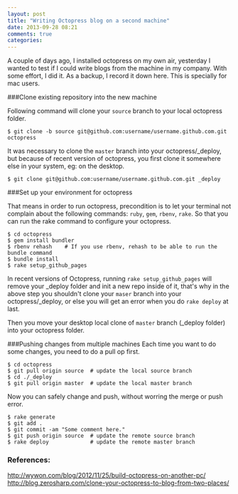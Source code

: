 ```yaml
---
layout: post
title: "Writing Octopress blog on a second machine"
date: 2013-09-28 08:21
comments: true
categories: 
---
```


A couple of days ago, I installed octopress on my own air, yesterday I wanted to test if I could write blogs from the machine in my company. With some effort, I did it. As a backup, I record it down here. This is specially for mac users.

###Clone existing repository into the new machine

Following command will clone your `source` branch to your local octopress folder.

```
$ git clone -b source git@github.com:username/username.github.com.git octopress
```
It was necessary to clone the `master` branch into your octopress/_deploy, but because of recent version of octopress, you first clone it somewhere else in your system, eg: on the desktop. 

```
$ git clone git@github.com:username/username.github.com.git _deploy 
```


###Set up your environment for octopress

That means in order to run octopress, precondition is to let your terminal not complain about the following commands: `ruby`, `gem`, `rbenv`, `rake`. So that you can run the rake command to configure your octopress.

```
$ cd octopress
$ gem install bundler
$ rbenv rehash    # If you use rbenv, rehash to be able to run the bundle command
$ bundle install
$ rake setup_github_pages
```

In recent versions of Octopress, running `rake setup_github_pages` will remove your \_deploy folder and init a new repo inside of it, that's why in the above step you shouldn't clone your `maser` branch into your octopress/\_deploy, or else you will get an error when you do `rake deploy` at last.

Then you move your desktop local clone of `master` branch (_deploy folder) into your octopress folder.

###Pushing changes from multiple machines
Each time you want to do some changes, you need to do a pull op first.

```
$ cd octopress
$ git pull origin source  # update the local source branch
$ cd ./_deploy
$ git pull origin master  # update the local master branch
```

Now you can safely change and push, without worring the merge or push error.

```
$ rake generate
$ git add .
$ git commit -am "Some comment here." 
$ git push origin source  # update the remote source branch 
$ rake deploy             # update the remote master branch
```

### References:
http://wywon.com/blog/2012/11/25/build-octopress-on-another-pc/
http://blog.zerosharp.com/clone-your-octopress-to-blog-from-two-places/